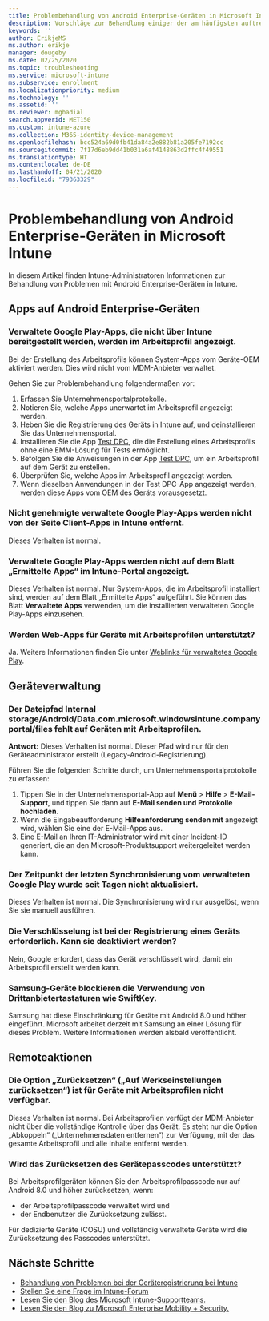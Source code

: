 ```yaml
---
title: Problembehandlung von Android Enterprise-Geräten in Microsoft Intune
description: Vorschläge zur Behandlung einiger der am häufigsten auftretenden Probleme beim Registrieren von Android-Geräten in Intune.
keywords: ''
author: ErikjeMS
ms.author: erikje
manager: dougeby
ms.date: 02/25/2020
ms.topic: troubleshooting
ms.service: microsoft-intune
ms.subservice: enrollment
ms.localizationpriority: medium
ms.technology: ''
ms.assetid: ''
ms.reviewer: mghadial
search.appverid: MET150
ms.custom: intune-azure
ms.collection: M365-identity-device-management
ms.openlocfilehash: bcc524a69d0fb41da84a2e882b81a205fe7192cc
ms.sourcegitcommit: 7f17d6eb9dd41b031a6af4148863d2ffc4f49551
ms.translationtype: HT
ms.contentlocale: de-DE
ms.lasthandoff: 04/21/2020
ms.locfileid: "79363329"
---
```

# <a name="troubleshoot-android-enterprise-device-problems-in-microsoft-intune"></a>Problembehandlung von Android Enterprise-Geräten in Microsoft Intune

In diesem Artikel finden Intune-Administratoren Informationen zur Behandlung von Problemen mit Android Enterprise-Geräten in Intune.

## <a name="apps-on-android-enterprise-devices"></a>Apps auf Android Enterprise-Geräten

### <a name="managed-google-play-apps-that-arent-deployed-through-intune-are-displayed-in-the-work-profile"></a>Verwaltete Google Play-Apps, die nicht über Intune bereitgestellt werden, werden im Arbeitsprofil angezeigt.
Bei der Erstellung des Arbeitsprofils können System-Apps vom Geräte-OEM aktiviert werden. Dies wird nicht vom MDM-Anbieter verwaltet.

Gehen Sie zur Problembehandlung folgendermaßen vor:

  1. Erfassen Sie Unternehmensportalprotokolle.
  2. Notieren Sie, welche Apps unerwartet im Arbeitsprofil angezeigt werden.
  3. Heben Sie die Registrierung des Geräts in Intune auf, und deinstallieren Sie das Unternehmensportal.
  4. Installieren Sie die App [Test DPC](https://play.google.com/store/apps/details?id=com.afwsamples.testdpc), die die Erstellung eines Arbeitsprofils ohne eine EMM-Lösung für Tests ermöglicht.
  5. Befolgen Sie die Anweisungen in der App [Test DPC](https://play.google.com/store/apps/details?id=com.afwsamples.testdpc), um ein Arbeitsprofil auf dem Gerät zu erstellen.
  6. Überprüfen Sie, welche Apps im Arbeitsprofil angezeigt werden. 
  7. Wenn dieselben Anwendungen in der Test DPC-App angezeigt werden, werden diese Apps vom OEM des Geräts vorausgesetzt.

### <a name="unapproved-managed-google-play-for-work-store-apps-arent-being-removed-from-the-client-apps-page-in-intune"></a>Nicht genehmigte verwaltete Google Play-Apps werden nicht von der Seite Client-Apps in Intune entfernt.
Dieses Verhalten ist normal.

### <a name="managed-google-play-apps-arent-being-reported-under-the-discovered-apps-blade-in-the-intune-portal"></a>Verwaltete Google Play-Apps werden nicht auf dem Blatt „Ermittelte Apps“ im Intune-Portal angezeigt.
Dieses Verhalten ist normal. Nur System-Apps, die im Arbeitsprofil installiert sind, werden auf dem Blatt „Ermittelte Apps“ aufgeführt. Sie können das Blatt **Verwaltete Apps** verwenden, um die installierten verwalteten Google Play-Apps einzusehen.

### <a name="are-web-applications-supported-for-work-profile-enrolled-devices"></a>Werden Web-Apps für Geräte mit Arbeitsprofilen unterstützt?
Ja. Weitere Informationen finden Sie unter [Weblinks für verwaltetes Google Play](../apps/apps-add-android-for-work.md#managed-google-play-web-links).

## <a name="device-management"></a>Geräteverwaltung

### <a name="file-path-internal-storageandroiddatacommicrosoftwindowsintunecompanyportalfiles-missing-on-work-profile-enrolled-devices"></a>Der Dateipfad Internal storage/Android/Data.com.microsoft.windowsintune.companyportal/files fehlt auf Geräten mit Arbeitsprofilen.

  **Antwort:** Dieses Verhalten ist normal. Dieser Pfad wird nur für den Geräteadministrator erstellt (Legacy-Android-Registrierung).

  Führen Sie die folgenden Schritte durch, um Unternehmensportalprotokolle zu erfassen:

  1. Tippen Sie in der Unternehmensportal-App auf **Menü** > **Hilfe** > **E-Mail-Support**, und tippen Sie dann auf **E-Mail senden und Protokolle hochladen**. 
  2. Wenn die Eingabeaufforderung **Hilfeanforderung senden mit** angezeigt wird, wählen Sie eine der E-Mail-Apps aus.
  3. Eine E-Mail an Ihren IT-Administrator wird mit einer Incident-ID generiert, die an den Microsoft-Produktsupport weitergeleitet werden kann.

### <a name="managed-google-play-last-sync-time--hasnt-been-updated-in-days"></a>Der Zeitpunkt der letzten Synchronisierung vom verwalteten Google Play wurde seit Tagen nicht aktualisiert.
Dieses Verhalten ist normal. Die Synchronisierung wird nur ausgelöst, wenn Sie sie manuell ausführen.

### <a name="encryption-is-required-when-a-device-is-enrolled-can-it-be-turned-off"></a>Die Verschlüsselung ist bei der Registrierung eines Geräts erforderlich. Kann sie deaktiviert werden?
Nein, Google erfordert, dass das Gerät verschlüsselt wird, damit ein Arbeitsprofil erstellt werden kann. 

### <a name="samsung-devices-are-blocking-the-use-of-third-party-keyboards-like-swiftkey"></a>Samsung-Geräte blockieren die Verwendung von Drittanbietertastaturen wie SwiftKey.
Samsung hat diese Einschränkung für Geräte mit Android 8.0 und höher eingeführt. Microsoft arbeitet derzeit mit Samsung an einer Lösung für dieses Problem. Weitere Informationen werden alsbald veröffentlicht.

## <a name="remote-actions"></a>Remoteaktionen

### <a name="wipe-factory-reset-option-isnt-available-for-work-profile-enrolled-device"></a>Die Option „Zurücksetzen“ („Auf Werkseinstellungen zurücksetzen“) ist für Geräte mit Arbeitsprofilen nicht verfügbar.
Dieses Verhalten ist normal. Bei Arbeitsprofilen verfügt der MDM-Anbieter nicht über die vollständige Kontrolle über das Gerät. Es steht nur die Option „Abkoppeln“ („Unternehmensdaten entfernen“) zur Verfügung, mit der das gesamte Arbeitsprofil und alle Inhalte entfernt werden.

### <a name="is-device-passcode-reset-supported"></a>Wird das Zurücksetzen des Gerätepasscodes unterstützt?
Bei Arbeitsprofilgeräten können Sie den Arbeitsprofilpasscode nur auf Android 8.0 und höher zurücksetzen, wenn:
- der Arbeitsprofilpasscode verwaltet wird und
- der Endbenutzer die Zurücksetzung zulässt.

Für dedizierte Geräte (COSU) und vollständig verwaltete Geräte wird die Zurücksetzung des Passcodes unterstützt.


## <a name="next-steps"></a>Nächste Schritte

- [Behandlung von Problemen bei der Geräteregistrierung bei Intune](troubleshoot-device-enrollment-in-intune.md)
- [Stellen Sie eine Frage im Intune-Forum](https://social.technet.microsoft.com/Forums/%7Blang-locale%7D/home?category=microsoftintune&filter=alltypes&sort=lastpostdesc)
- [Lesen Sie den Blog des Microsoft Intune-Supportteams.](https://techcommunity.microsoft.com/t5/Intune-Customer-Success/bg-p/IntuneCustomerSuccess)
- [Lesen Sie den Blog zu Microsoft Enterprise Mobility + Security.](https://techcommunity.microsoft.com/t5/Azure-Active-Directory-Identity/Announcing-the-public-preview-of-Azure-AD-group-based-license/ba-p/245210)